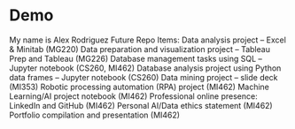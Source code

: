 # Demo
My name is Alex Rodriguez
Future Repo Items:
Data analysis project – Excel & Minitab (MG220)
Data preparation and visualization project – Tableau Prep and Tableau (MG226)
Database management tasks using SQL –Jupyter notebook (CS260, MI462)
Database analysis project using Python data frames – Jupyter notebook (CS260)
Data mining project – slide deck (MI353)
Robotic processing automation (RPA) project (MI462)
Machine Learning/AI project notebook (MI462)
Professional online presence: LinkedIn and GitHub (MI462)
Personal AI/Data ethics statement (MI462)
Portfolio compilation and presentation (MI462)
